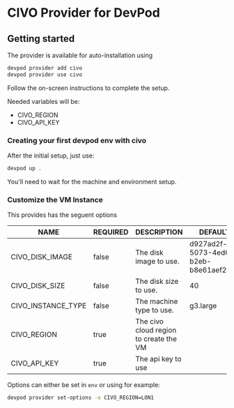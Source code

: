 # CIVO Provider for DevPod

## Getting started

The provider is available for auto-installation using

```sh
devpod provider add civo
devpod provider use civo
```

Follow the on-screen instructions to complete the setup.

Needed variables will be:

- CIVO_REGION
- CIVO_API_KEY

### Creating your first devpod env with civo

After the initial setup, just use:

```sh
devpod up .
```

You'll need to wait for the machine and environment setup.

### Customize the VM Instance

This provides has the seguent options

|    NAME            | REQUIRED |          DESCRIPTION                  |         DEFAULT         |
|--------------------|----------|---------------------------------------|-------------------------|
| CIVO_DISK_IMAGE    | false    | The disk image to use.                | d927ad2f-5073-4ed6-b2eb-b8e61aef29a8   |
| CIVO_DISK_SIZE     | false    | The disk size to use.                 | 40                       |
| CIVO_INSTANCE_TYPE | false    | The machine type to use.              | g3.large                |
| CIVO_REGION        | true     | The civo cloud region to create the VM |                         |
| CIVO_API_KEY       | true     | The api key to use                    |                         |

Options can either be set in `env` or using for example:

```sh
devpod provider set-options -o CIVO_REGION=LON1
```
